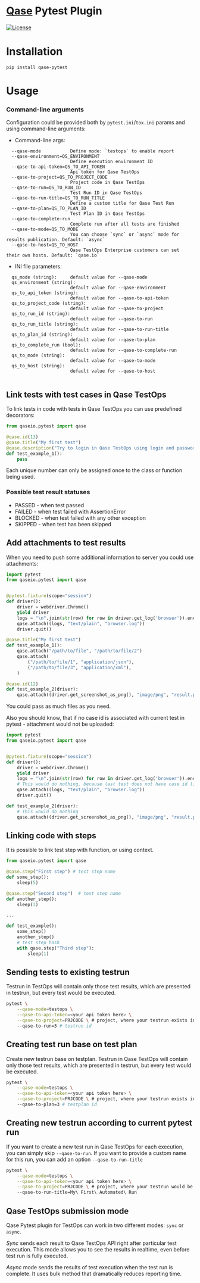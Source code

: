 # [Qase](https://qase.io) Pytest Plugin

[![License](https://lxgaming.github.io/badges/License-Apache%202.0-blue.svg)](https://www.apache.org/licenses/LICENSE-2.0)

# Installation

```
pip install qase-pytest
```

# Usage

### Command-line arguments
Configuration could be provided both by `pytest.ini`/`tox.ini` params
and using command-line arguments:

* Command-line args:
```
  --qase-mode           Define mode: `testops` to enable report
  --qase-environment=QS_ENVIRONMENT
                        Define execution environment ID
  --qase-to-api-token=QS_TO_API_TOKEN
                        Api token for Qase TestOps
  --qase-to-project=QS_TO_PROJECT_CODE
                        Project code in Qase TestOps
  --qase-to-run=QS_TO_RUN_ID
                        Test Run ID in Qase TestOps
  --qase-to-run-title=QS_TO_RUN_TITLE
                        Define a custom title for Qase Test Run
  --qase-to-plan=QS_TO_PLAN_ID
                        Test Plan ID in Qase TestOps
  --qase-to-complete-run
                        Complete run after all tests are finished
  --qase-to-mode=QS_TO_MODE
                        You can choose `sync` or `async` mode for results publication. Default: `async`
  --qase-to-host=QS_TO_HOST
                        Qase TestOps Enterprise customers can set their own hosts. Default: `qase.io`
```

* INI file parameters:

```
  qs_mode (string):     default value for --qase-mode
  qs_environment (string):
                        default value for --qase-environment
  qs_to_api_token (string):
                        default value for --qase-to-api-token
  qs_to_project_code (string):
                        default value for --qase-to-project
  qs_to_run_id (string):
                        default value for --qase-to-run
  qs_to_run_title (string):
                        default value for --qase-to-run-title
  qs_to_plan_id (string):
                        default value for --qase-to-plan
  qs_to_complete_run (bool):
                        default value for --qase-to-complete-run
  qs_to_mode (string):
                        default value for --qase-to-mode
  qs_to_host (string):
                        default value for --qase-to-host
    
```

## Link tests with test cases in Qase TestOps

To link tests in code with tests in Qase TestOps you can use predefined decorators:

```python
from qaseio.pytest import qase

@qase.id(13)
@qase.title("My first test")
@qase.description("Try to login in Qase TestOps using login and password")
def test_example_1():
    pass
```

Each unique number can only be assigned once to the class or function being used.

### Possible test result statuses

- PASSED - when test passed
- FAILED - when test failed with AssertionError
- BLOCKED - when test failed with any other exception
- SKIPPED - when test has been skipped

## Add attachments to test results

When you need to push some additional information to server you could use
attachments:

```python
import pytest
from qaseio.pytest import qase


@pytest.fixture(scope="session")
def driver():
    driver = webdriver.Chrome()
    yield driver
    logs = "\n".join(str(row) for row in driver.get_log('browser')).encode('utf-8')
    qase.attach((logs, "text/plain", "browser.log"))
    driver.quit()

@qase.title("My first test")
def test_example_1():
    qase.attach("/path/to/file", "/path/to/file/2")
    qase.attach(
        ("/path/to/file/1", "application/json"),
        ("/path/to/file/3", "application/xml"),
    )

@qase.id(12)
def test_example_2(driver):
    qase.attach((driver.get_screenshot_as_png(), "image/png", "result.png"))
```

You could pass as much files as you need.

Also you should know, that if no case id is associated with current test in
pytest - attachment would not be uploaded:

```python
import pytest
from qaseio.pytest import qase


@pytest.fixture(scope="session")
def driver():
    driver = webdriver.Chrome()
    yield driver
    logs = "\n".join(str(row) for row in driver.get_log('browser')).encode('utf-8')
    # This would do nothing, because last test does not have case id link
    qase.attach((logs, "text/plain", "browser.log"))
    driver.quit()

def test_example_2(driver):
    # This would do nothing
    qase.attach((driver.get_screenshot_as_png(), "image/png", "result.png"))
```

## Linking code with steps

It is possible to link test step with function, or using context.

```python
from qaseio.pytest import qase

@qase.step("First step") # test step name
def some_step():
    sleep(5)

@qase.step("Second step")  # test step name
def another_step():
    sleep(3)

...

def test_example():
    some_step()
    another_step()
    # test step hash
    with qase.step("Third step"):
        sleep(1)
```

## Sending tests to existing testrun

Testrun in TestOps will contain only those test results, which are presented in testrun,
but every test would be executed.

```bash
pytest \
    --qase-mode=testops \
    --qase-to-api-token=<your api token here> \
    --qase-to-project=PRJCODE \ # project, where your testrun exists in
    --qase-to-run=3 # testrun id
```

## Creating test run base on test plan

Create new testrun base on testplan. Testrun in Qase TestOps will contain only those
test results, which are presented in testrun, but every test would be executed.

```bash
pytest \
    --qase-mode=testops \
    --qase-to-api-token=<your api token here> \
    --qase-to-project=PRJCODE \ # project, where your testrun exists in
    --qase-to-plan=3 # testplan id
```

## Creating new testrun according to current pytest run

If you want to create a new test run in Qase TestOps for each execution, you can simply 
skip `--qase-to-run`. If you want to provide a custom name for this run, you can add an
option `--qase-to-run-title` 

```bash
pytest \
    --qase-mode=testops \
    --qase-to-api-token=<your api token here> \
    --qase-to-project=PRJCODE \ # project, where your testrun would be created
    --qase-to-run-title=My\ First\ Automated\ Run
```

## Qase TestOps submission mode

Qase Pytest plugin for TestOps can work in two different modes: `sync` or `async`. 

*Sync* sends each result to Qase TestOps API right after particular test execution. This mode allows you to see the results in realtime, even before test run is fully executed. 

*Async* mode sends the results of test execution when the test run is complete. It uses bulk method that dramatically reduces reporting time.
